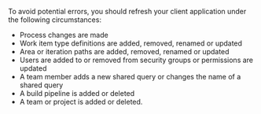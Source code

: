 To avoid potential errors, you should refresh your client application under the following circumstances:

-   Process changes are made 
-   Work item type definitions are added, removed, renamed or updated  
-   Area or iteration paths are added, removed, renamed or updated  
-   Users are added to or removed from security groups or permissions are updated  
-   A team member adds a new shared query or changes the name of a shared query 
-   A build pipeline is added or deleted   
-   A team or project is added or deleted.  